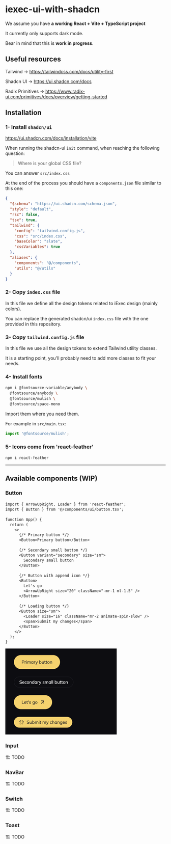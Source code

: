 # iexec-ui-with-shadcn

We assume you have **a working React + Vite + TypeScript project**

It currently only supports dark mode.

Bear in mind that this is **work in progress**.

## Useful resources

Tailwind -> https://tailwindcss.com/docs/utility-first

Shadcn UI -> https://ui.shadcn.com/docs

Radix Primitives -> https://www.radix-ui.com/primitives/docs/overview/getting-started

## Installation

### 1- Install `shadcn/ui`

https://ui.shadcn.com/docs/installation/vite

When running the shadcn-ui `init` command, when reaching the following question:

> Where is your global CSS file?

You can answer `src/index.css`

At the end of the process you should have a `components.json` file similar to this one:

```json
{
  "$schema": "https://ui.shadcn.com/schema.json",
  "style": "default",
  "rsc": false,
  "tsx": true,
  "tailwind": {
    "config": "tailwind.config.js",
    "css": "src/index.css",
    "baseColor": "slate",
    "cssVariables": true
  },
  "aliases": {
    "components": "@/components",
    "utils": "@/utils"
  }
}
```

### 2- Copy `index.css` file

In this file we define all the design tokens related to iExec design (mainly colors).

You can replace the generated shadcn/ui `index.css` file with the one provided in this repository.

### 3- Copy `tailwind.config.js` file

In this file we use all the design tokens to extend Tailwind utility classes.

It is a starting point, you'll probably need to add more classes to fit your needs.

### 4- Install fonts

```sh
npm i @fontsource-variable/anybody \
  @fontsource/anybody \
  @fontsource/mulish \
  @fontsource/space-mono
```

Import them where you need them.

For example in `src/main.tsx`:

```javascript
import '@fontsource/mulish';
```

### 5- Icons come from 'react-feather'

```sh
npm i react-feather
```

-----

## Available components (WIP)

### Button

```tsx
import { ArrowUpRight, Loader } from 'react-feather';
import { Button } from '@/components/ui/button.tsx';

function App() {
  return (
    <>
      {/* Primary button */}
      <Button>Primary button</Button>

      {/* Secondary small button */}
      <Button variant="secondary" size="sm">
        Secondary small button
      </Button>

      {/* Button with append icon */}
      <Button>
        Let's go
        <ArrowUpRight size="20" className="-mr-1 ml-1.5" />
      </Button>

      {/* Loading button */}
      <Button size="sm">
        <Loader size="16" className="mr-2 animate-spin-slow" />
        <span>Submit my changes</span>
      </Button>
    </>
  );
}
```

<img src="Buttons.png" width="350">

### Input

🏗️ TODO

### NavBar

🏗️ TODO

### Switch

🏗️ TODO

### Toast

🏗️ TODO
